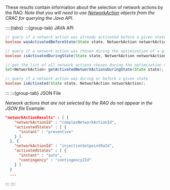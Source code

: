 These results contain information about the selection of network actions by the RAO.
*Note that you will need to use [NetworkAction](/input-data/crac/json.md#network-actions) objects from the CRAC for querying the Java API.*

::::{tabs}
:::{group-tab} JAVA API

~~~java
// query if a network action was already activated before a given state was studied
boolean wasActivatedBeforeState(State state, NetworkAction networkAction);

// query if a network action was chosen during the optimization of a given state
boolean isActivatedDuringState(State state, NetworkAction networkAction);

// get the list of all network actions chosen during the optimization of a given state
Set<NetworkAction> getActivatedNetworkActionsDuringState(State state);

// query if a network action was during or before a given state
boolean isActivated(State state, NetworkAction networkAction);
~~~

:::
:::{group-tab} JSON File

*Network actions that are not selected by the RAO do not appear in the JSON file*
Example:

~~~json
"networkActionResults" : [ {
    "networkActionId" : "complexNetworkActionId",
    "activatedStates" : [ {
      "instant" : "preventive"
    } ]
  }, {
    "networkActionId" : "injectionSetpointRaId",
    "activatedStates" : [ {
      "instant" : "auto",
      "contingency" : "contingency2Id"
    } ]
  }
  ...
~~~

:::
::::
